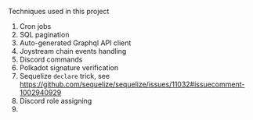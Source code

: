 Techniques used in this project

1. Cron jobs
2. SQL pagination 
3. Auto-generated Graphql API client
4. Joystream chain events handling
5. Discord commands
6. Polkadot signature verification
7. Sequelize `declare` trick, see https://github.com/sequelize/sequelize/issues/11032#issuecomment-1002940929 
8. Discord role assigning
9. 